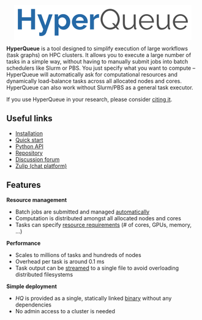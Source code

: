 <div style="display: flex; justify-content: center;">
  <img src="imgs/hq.png">
</div>

**HyperQueue** is a tool designed to simplify execution of large workflows (task graphs) on HPC clusters. It allows you to execute a large number of tasks in a simple way, without having to manually submit jobs into batch schedulers like Slurm or PBS. You just specify what you want to compute – HyperQueue will automatically ask for computational resources and dynamically load-balance tasks across all allocated nodes and cores. HyperQueue can also work without Slurm/PBS as a general task executor.

If you use HyperQueue in your research, please
consider [citing it](https://www.sciencedirect.com/science/article/pii/S2352711024001857).

## Useful links
- [Installation](installation.md)
- [Quick start](quickstart.md)
- [Python API](python)
- [Repository](https://github.com/It4innovations/hyperqueue)
- [Discussion forum](https://github.com/It4innovations/hyperqueue/discussions)
- [Zulip (chat platform)](https://hyperqueue.zulipchat.com/)

## Features
**Resource management**

- Batch jobs are submitted and managed [automatically](deployment/allocation.md)
- Computation is distributed amongst all allocated nodes and cores
- Tasks can specify [resource requirements](jobs/cresources.md) (# of cores, GPUs, memory, ...)

**Performance**

- Scales to millions of tasks and hundreds of nodes
- Overhead per task is around 0.1 ms
- Task output can be [streamed](jobs/streaming.md) to a single file to avoid overloading distributed filesystems

**Simple deployment**

- *HQ* is provided as a single, statically linked [binary](installation.md) without any dependencies
- No admin access to a cluster is needed
